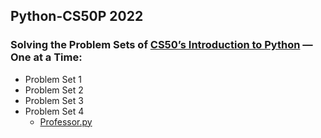 ## Python-CS50P 2022

### Solving the Problem Sets of [CS50’s Introduction to Python](https://cs50.harvard.edu/python/2022/) — One at a Time:  

* Problem Set 1
* Problem Set 2
* Problem Set 3
* Problem Set 4
  * [Professor.py](https://cs50.harvard.edu/python/2022/psets/4/professor/)

